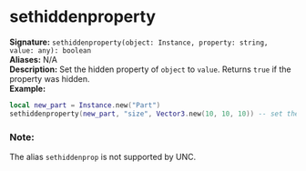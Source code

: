 # sethiddenproperty
**Signature:** `sethiddenproperty(object: Instance, property: string, value: any): boolean` <br>
**Aliases:** N/A <br>
**Description:** Set the hidden property of `object` to `value`. Returns `true` if the property was hidden. <br>
**Example:**
```lua
local new_part = Instance.new("Part")
sethiddenproperty(new_part, "size", Vector3.new(10, 10, 10)) -- set the size
```

### Note:
The alias `sethiddenprop` is not supported by UNC.
